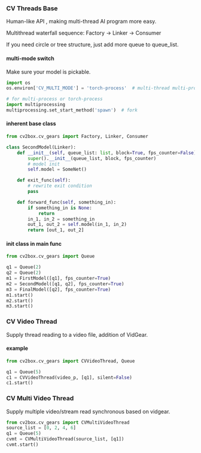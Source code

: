 ### CV Threads Base

Human-like API , making multi-thread AI program more easy.

Multithread waterfall sequence: Factory -> Linker -> Consumer

If you need circle or tree structure, just add more queue to queue_list.

#### multi-mode switch

Make sure your model is pickable.

```python
import os
os.environ['CV_MULTI_MODE'] = 'torch-process'  # multi-thread multi-process torch-process

# for multi-process or torch-process
import multiprocessing
multiprocessing.set_start_method('spawn')  # fork
```


#### inherent base class

```python
from cv2box.cv_gears import Factory, Linker, Consumer

class SecondModel(Linker):
    def __init__(self, queue_list: list, block=True, fps_counter=False):
        super().__init__(queue_list, block, fps_counter)
        # model init
        self.model = SomeNet()

    def exit_func(self):
        # rewrite exit condition
        pass

    def forward_func(self, something_in):
        if something_in is None:
            return
        in_1, in_2 = something_in
        out_1, out_2 = self.model(in_1, in_2)
        return [out_1, out_2]
```

#### init class in main func

```python
from cv2box.cv_gears import Queue

q1 = Queue(2)
q2 = Queue(2)
m1 = FirstModel([q1], fps_counter=True)
m2 = SecondModel([q1, q2], fps_counter=True)
m3 = FinalModel([q2], fps_counter=True)
m1.start()
m2.start()
m3.start()
```

### CV Video Thread

Supply thread reading to a video file, addition of VidGear.

#### example

```python
from cv2box.cv_gears import CVVideoThread, Queue

q1 = Queue(5)
c1 = CVVideoThread(video_p, [q1], silent=False)
c1.start()
```

### CV Multi Video Thread

Supply multiple video/stream read synchronous based on vidgear.

```python
from cv2box.cv_gears import CVMultiVideoThread
source_list = [0, 2, 4, 6]
q1 = Queue(5)
cvmt = CVMultiVideoThread(source_list, [q1])
cvmt.start()
```